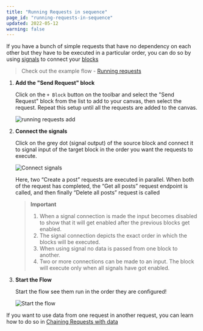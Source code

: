 ```yaml
---
title: "Running Requests in sequence"
page_id: "running-requests-in-sequence"
updated: 2022-05-12
warning: false
---
```


If you have a bunch of simple requests that have no dependency on each other but they have to be executed in a particular order, you can do so by using [signals](/postman-flows/core-concepts/connections/#signals) to connect your [blocks](/postman-flows/core-concepts/blocks/)

> Check out the example flow - [Running requests](https://www.postman.com/postman/workspace/example-flows/flow/6267f9315d367a64e7ba06e5)

1. **Add the "Send Request" block**

   Click on the `+ Block` button on the toolbar and select the "Send Request" block from the list to add to your canvas, then select the request. Repeat this setup until all the requests are added to the canvas.

   ![running requests add](https://assets.postman.com/postman-labs-docs/running-requests/running-add-requests.gif)

2. **Connect the signals**

   Click on the grey dot (signal output) of the source block and connect it to signal input of the target block in the order you want the requests to execute.

   ![Connect signals](https://assets.postman.com/postman-labs-docs/running-requests/running-connect-signals.gif)

   Here, two “Create a post” requests are executed in parallel. When both of the request has completed, the “Get all posts” request endpoint is called, and then finally “Delete all posts” request is called

   > **Important**
   >
   > 1. When a signal connection is made the input becomes disabled to show that it will get enabled after the previous blocks get enabled.
   > 2. The signal connection depicts the exact order in which the blocks will be executed.
   > 3. When using signal no data is passed from one block to another.
   > 4. Two or more connections can be made to an input. The block will execute only when all signals have got enabled.

3. **Start the Flow**

   Start the flow see them run in the order they are configured!

   ![Start the flow](https://assets.postman.com/postman-labs-docs/running-requests/running-run-with-signals.gif)

If you want to use data from one request in another request, you can learn how to do so in [Chaining Requests with data](/postman-flows/getting-started/chaining-requests-with-data/)
